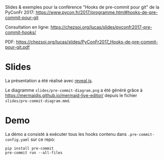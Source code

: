 Slides & exemples pour la conférence "Hooks de pre-commit pour git" de la PyConFr 2017:
https://www.pycon.fr/2017/programme.html#hooks-de-pre-commit-pour-git

Consultation en ligne: https://chezsoi.org/lucas/slides/pyconfr2017-pre-commit-hooks/

PDF: https://chezsoi.org/lucas/slides/PyConFr2017_Hooks-de-pre-commit-pour-git.pdf

<!-- toc -->

# Slides

La présentation a été réalisé avec [reveal.js](https://github.com/hakimel/reveal.js/).

Le diagramme `slides/pre-commit-diagram.png` a été généré grâce à https://mermaidjs.github.io/mermaid-live-editor/ depuis le fichier `slides/pre-commit-diagram.mmd`.


# Demo

La démo a consisté à exécuter tous les hooks contenu dans `.pre-commit-config.yaml` sur ce repo:
```
pip install pre-commit
pre-commit run --all-files
```
